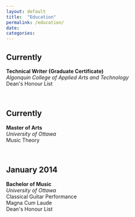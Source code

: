 ```yaml
---
layout: default
title:  "Education"
permalink: /education/
date:
categories:
---
```


## Currently  
**Technical Writer (Graduate Certificate)**  
*Algonquin College of Applied Arts and Technology*  
Dean's Honour List  

&nbsp;

## Currently  
**Master of Arts**  
*University of Ottawa*  
Music Theory  

&nbsp;

## January 2014  
**Bachelor of Music**  
*University of Ottawa*  
Classical Guitar Performance  
Magna Cum Laude  
Dean's Honour List  
